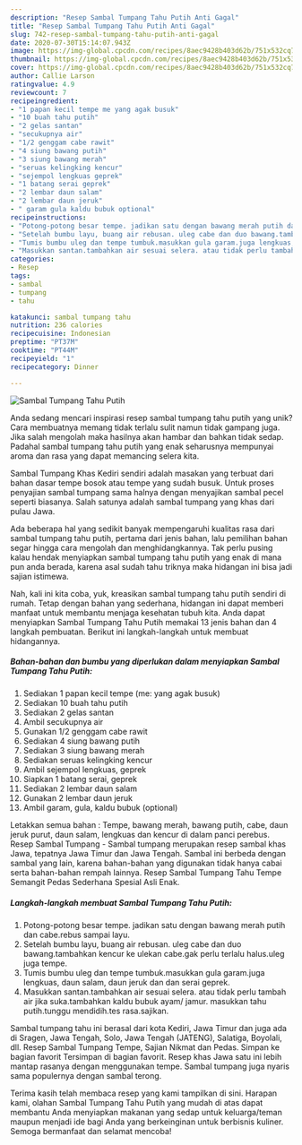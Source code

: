 ```yaml
---
description: "Resep Sambal Tumpang Tahu Putih Anti Gagal"
title: "Resep Sambal Tumpang Tahu Putih Anti Gagal"
slug: 742-resep-sambal-tumpang-tahu-putih-anti-gagal
date: 2020-07-30T15:14:07.943Z
image: https://img-global.cpcdn.com/recipes/8aec9428b403d62b/751x532cq70/sambal-tumpang-tahu-putih-foto-resep-utama.jpg
thumbnail: https://img-global.cpcdn.com/recipes/8aec9428b403d62b/751x532cq70/sambal-tumpang-tahu-putih-foto-resep-utama.jpg
cover: https://img-global.cpcdn.com/recipes/8aec9428b403d62b/751x532cq70/sambal-tumpang-tahu-putih-foto-resep-utama.jpg
author: Callie Larson
ratingvalue: 4.9
reviewcount: 7
recipeingredient:
- "1 papan kecil tempe me yang agak busuk"
- "10 buah tahu putih"
- "2 gelas santan"
- "secukupnya air"
- "1/2 genggam cabe rawit"
- "4 siung bawang putih"
- "3 siung bawang merah"
- "seruas kelingking kencur"
- "sejempol lengkuas geprek"
- "1 batang serai geprek"
- "2 lembar daun salam"
- "2 lembar daun jeruk"
- " garam gula kaldu bubuk optional"
recipeinstructions:
- "Potong-potong besar tempe. jadikan satu dengan bawang merah putih dan cabe.rebus sampai layu."
- "Setelah bumbu layu, buang air rebusan. uleg cabe dan duo bawang.tambahkan kencur ke ulekan cabe.gak perlu terlalu halus.uleg juga tempe."
- "Tumis bumbu uleg dan tempe tumbuk.masukkan gula garam.juga lengkuas, daun salam, daun jeruk dan dan serai geprek."
- "Masukkan santan.tambahkan air sesuai selera. atau tidak perlu tambah air jika suka.tambahkan kaldu bubuk ayam/ jamur. masukkan tahu putih.tunggu mendidih.tes rasa.sajikan."
categories:
- Resep
tags:
- sambal
- tumpang
- tahu

katakunci: sambal tumpang tahu 
nutrition: 236 calories
recipecuisine: Indonesian
preptime: "PT37M"
cooktime: "PT44M"
recipeyield: "1"
recipecategory: Dinner

---
```



![Sambal Tumpang Tahu Putih](https://img-global.cpcdn.com/recipes/8aec9428b403d62b/751x532cq70/sambal-tumpang-tahu-putih-foto-resep-utama.jpg)

Anda sedang mencari inspirasi resep sambal tumpang tahu putih yang unik? Cara membuatnya memang tidak terlalu sulit namun tidak gampang juga. Jika salah mengolah maka hasilnya akan hambar dan bahkan tidak sedap. Padahal sambal tumpang tahu putih yang enak seharusnya mempunyai aroma dan rasa yang dapat memancing selera kita.

Sambal Tumpang Khas Kediri sendiri adalah masakan yang terbuat dari bahan dasar tempe bosok atau tempe yang sudah busuk. Untuk proses penyajian sambal tumpang sama halnya dengan menyajikan sambal pecel seperti biasanya. Salah satunya adalah sambal tumpang yang khas dari pulau Jawa.

Ada beberapa hal yang sedikit banyak mempengaruhi kualitas rasa dari sambal tumpang tahu putih, pertama dari jenis bahan, lalu pemilihan bahan segar hingga cara mengolah dan menghidangkannya. Tak perlu pusing kalau hendak menyiapkan sambal tumpang tahu putih yang enak di mana pun anda berada, karena asal sudah tahu triknya maka hidangan ini bisa jadi sajian istimewa.


Nah, kali ini kita coba, yuk, kreasikan sambal tumpang tahu putih sendiri di rumah. Tetap dengan bahan yang sederhana, hidangan ini dapat memberi manfaat untuk membantu menjaga kesehatan tubuh kita. Anda dapat menyiapkan Sambal Tumpang Tahu Putih memakai 13 jenis bahan dan 4 langkah pembuatan. Berikut ini langkah-langkah untuk membuat hidangannya.

<!--inarticleads1-->

##### Bahan-bahan dan bumbu yang diperlukan dalam menyiapkan Sambal Tumpang Tahu Putih:

1. Sediakan 1 papan kecil tempe (me: yang agak busuk)
1. Sediakan 10 buah tahu putih
1. Sediakan 2 gelas santan
1. Ambil secukupnya air
1. Gunakan 1/2 genggam cabe rawit
1. Sediakan 4 siung bawang putih
1. Sediakan 3 siung bawang merah
1. Sediakan seruas kelingking kencur
1. Ambil sejempol lengkuas, geprek
1. Siapkan 1 batang serai, geprek
1. Sediakan 2 lembar daun salam
1. Gunakan 2 lembar daun jeruk
1. Ambil  garam, gula, kaldu bubuk (optional)


Letakkan semua bahan : Tempe, bawang merah, bawang putih, cabe, daun jeruk purut, daun salam, lengkuas dan kencur di dalam panci perebus. Resep Sambal Tumpang - Sambal tumpang merupakan resep sambal khas Jawa, tepatnya Jawa Timur dan Jawa Tengah. Sambal ini berbeda dengan sambal yang lain, karena bahan-bahan yang digunakan tidak hanya cabai serta bahan-bahan rempah lainnya. Resep Sambal Tumpang Tahu Tempe Semangit Pedas Sederhana Spesial Asli Enak. 

<!--inarticleads2-->

##### Langkah-langkah membuat Sambal Tumpang Tahu Putih:

1. Potong-potong besar tempe. jadikan satu dengan bawang merah putih dan cabe.rebus sampai layu.
1. Setelah bumbu layu, buang air rebusan. uleg cabe dan duo bawang.tambahkan kencur ke ulekan cabe.gak perlu terlalu halus.uleg juga tempe.
1. Tumis bumbu uleg dan tempe tumbuk.masukkan gula garam.juga lengkuas, daun salam, daun jeruk dan dan serai geprek.
1. Masukkan santan.tambahkan air sesuai selera. atau tidak perlu tambah air jika suka.tambahkan kaldu bubuk ayam/ jamur. masukkan tahu putih.tunggu mendidih.tes rasa.sajikan.


Sambal tumpang tahu ini berasal dari kota Kediri, Jawa Timur dan juga ada di Sragen, Jawa Tengah, Solo, Jawa Tengah (JATENG), Salatiga, Boyolali, dll. Resep Sambal Tumpang Tempe, Sajian Nikmat dan Pedas. Simpan ke bagian favorit Tersimpan di bagian favorit. Resep khas Jawa satu ini lebih mantap rasanya dengan menggunakan tempe. Sambal tumpang juga nyaris sama populernya dengan sambal terong. 

Terima kasih telah membaca resep yang kami tampilkan di sini. Harapan kami, olahan Sambal Tumpang Tahu Putih yang mudah di atas dapat membantu Anda menyiapkan makanan yang sedap untuk keluarga/teman maupun menjadi ide bagi Anda yang berkeinginan untuk berbisnis kuliner. Semoga bermanfaat dan selamat mencoba!
